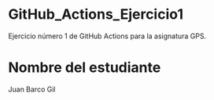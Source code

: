 # GitHub_Actions_Ejercicio1
Ejercicio número 1 de GitHub Actions para la asignatura GPS.


# Nombre del estudiante 
Juan Barco Gil
